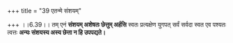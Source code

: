 +++
title = "39 एतन्मे संशयम्"

+++
।।6.39।। तम् एनं **संशयम् अशेषतः छेत्तुम् अर्हसि** स्वतः प्रत्यक्षेण
युगपत् सर्वं सर्वदा स्वत एव पश्यतः त्वत्तः **अन्यः संशयस्य अस्य छेत्ता न
हि उपपद्यते।**
